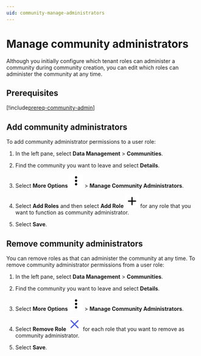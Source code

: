 ```yaml
---
uid: community-manage-administrators
---
```


# Manage community administrators

Although you initially configure which tenant roles can administer a community during community creation, you can edit which roles can administer the community at any time.

## Prerequisites 

[!include[prereq-community-admin](includes/prereq-community-admin.md)]

## Add community administrators

To add community administrator permissions to a user role:

1. In the left pane, select **Data Management** > **Communities**.

1. Find the community you want to leave and select **Details**.

1. Select **More Options** ![More Options](../_icons/default/dots-vertical.svg) > **Manage Community Administrators**.

1. Select **Add Roles** and then select **Add Role** ![add role](../_icons/default/plus.svg) for any role that you want to function as community administrator. 

1. Select **Save**.

## Remove community administrators

You can remove roles as that can administer the community at any time. To remove community administrator permissions from a user role:

1. In the left pane, select **Data Management** > **Communities**.

1. Find the community you want to leave and select **Details**.

1. Select **More Options** ![More Options](../_icons/default/dots-vertical.svg) > **Manage Community Administrators**.

1. Select **Remove Role** ![Remove Role](../_icons/branded/window-close.svg) for each role that you want to remove as community administrator. 

1. Select **Save**.
